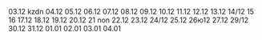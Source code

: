 03.12 kzdn
04.12
05.12
06.12
07.12
08.12
09.12
10.12
11.12
12.12
13.12
14/12
15
16
17.12
18.12
19.12
20.12
21 non
22.12
23.12
24/12
25.12
26ю12
27.12
29/12
30.12
31.12
01.01
02.01
03.01
04.01
